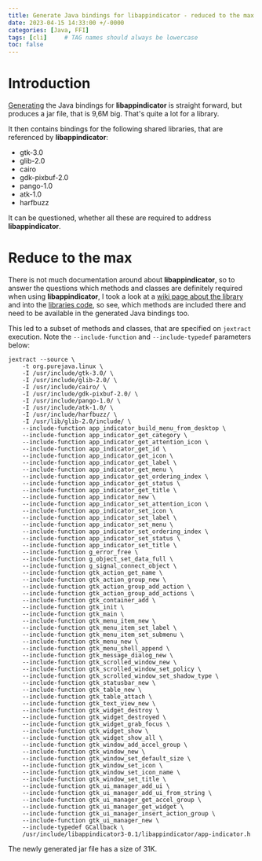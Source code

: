 ```yaml
---
title: Generate Java bindings for libappindicator - reduced to the max
date: 2023-04-15 14:33:00 +/-0000
categories: [Java, FFI]
tags: [cli]     # TAG names should always be lowercase
toc: false
---
```

# Introduction
[Generating](https://blog.purejava.org/posts/jextract-on-libappindicator/) the Java bindings for **libappindicator** is straight forward, but produces a jar file, that is 9,6M big. That's quite a lot for a library.

It then contains bindings for the following shared libraries, that are referenced by **libappindicator**:
- gtk-3.0
- glib-2.0
- cairo
- gdk-pixbuf-2.0
- pango-1.0
- atk-1.0
- harfbuzz

It can be questioned, whether all these are required to address **libappindicator**.
# Reduce to the max
There is not much documentation around about **libappindicator**, so to answer the questions which methods and classes are definitely required when using **libappindicator**, I took a look at a [wiki page about the library](https://wiki.ubuntu.com/DesktopExperienceTeam/ApplicationIndicators) and into the [libraries code](https://code.launchpad.net/libappindicator), so see, which methods are included there and need to be available in the generated Java bindings too.

This led to a subset of methods and classes, that are specified on `jextract` execution. Note the `--include-function` and `--include-typedef` parameters below:
```shell
jextract --source \
	-t org.purejava.linux \
	-I /usr/include/gtk-3.0/ \
	-I /usr/include/glib-2.0/ \
	-I /usr/include/cairo/ \
	-I /usr/include/gdk-pixbuf-2.0/ \
	-I /usr/include/pango-1.0/ \
	-I /usr/include/atk-1.0/ \
	-I /usr/include/harfbuzz/ \
	-I /usr/lib/glib-2.0/include/ \
	--include-function app_indicator_build_menu_from_desktop \
	--include-function app_indicator_get_category \
	--include-function app_indicator_get_attention_icon \
	--include-function app_indicator_get_id \
	--include-function app_indicator_get_icon \
	--include-function app_indicator_get_label \
	--include-function app_indicator_get_menu \
	--include-function app_indicator_get_ordering_index \
	--include-function app_indicator_get_status \
	--include-function app_indicator_get_title \
	--include-function app_indicator_new \
	--include-function app_indicator_set_attention_icon \
	--include-function app_indicator_set_icon \
	--include-function app_indicator_set_label \
	--include-function app_indicator_set_menu \
	--include-function app_indicator_set_ordering_index \
	--include-function app_indicator_set_status \
	--include-function app_indicator_set_title \
	--include-function g_error_free \
	--include-function g_object_set_data_full \
	--include-function g_signal_connect_object \
	--include-function gtk_action_get_name \
	--include-function gtk_action_group_new \
	--include-function gtk_action_group_add_action \
	--include-function gtk_action_group_add_actions \
	--include-function gtk_container_add \
	--include-function gtk_init \
	--include-function gtk_main \
	--include-function gtk_menu_item_new \
	--include-function gtk_menu_item_set_label \
	--include-function gtk_menu_item_set_submenu \
	--include-function gtk_menu_new \
	--include-function gtk_menu_shell_append \
	--include-function gtk_message_dialog_new \
	--include-function gtk_scrolled_window_new \
	--include-function gtk_scrolled_window_set_policy \
	--include-function gtk_scrolled_window_set_shadow_type \
	--include-function gtk_statusbar_new \
	--include-function gtk_table_new \
	--include-function gtk_table_attach \
	--include-function gtk_text_view_new \
	--include-function gtk_widget_destroy \
	--include-function gtk_widget_destroyed \
	--include-function gtk_widget_grab_focus \
	--include-function gtk_widget_show \
	--include-function gtk_widget_show_all \
	--include-function gtk_window_add_accel_group \
	--include-function gtk_window_new \
	--include-function gtk_window_set_default_size \
	--include-function gtk_window_set_icon \
	--include-function gtk_window_set_icon_name \
	--include-function gtk_window_set_title \
	--include-function gtk_ui_manager_add_ui \
	--include-function gtk_ui_manager_add_ui_from_string \
	--include-function gtk_ui_manager_get_accel_group \
	--include-function gtk_ui_manager_get_widget \
	--include-function gtk_ui_manager_insert_action_group \
	--include-function gtk_ui_manager_new \
	--include-typedef GCallback \
	/usr/include/libappindicator3-0.1/libappindicator/app-indicator.h
```

The newly generated jar file has a size of 31K.